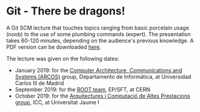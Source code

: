 # Git - There be dragons!
A Git SCM lecture that touches topics ranging from basic porcelain usage (noob) to the use of some plumbing commands (expert).
The presentation takes 60-120 minutes, depending on the audience's previous knowledge.
A PDF version can be downloaded [here](https://github.com/jalopezg-git/Git_There-Be-Dragons/raw/master/GitTalk.pdf).

The lecture was given on the following dates:
- January 2019: for the [Computer Architecture, Communications and Systems (ARCOS)](https://github.com/arcosuc3m) group, Departamento de Informática, at Universidad Carlos III de Madrid
- September 2019: for the [ROOT team](https://github.com/root-project), EP/SFT, at CERN
- October 2019: for the [Arquitectures i Computació de Altes Prestacions group](https://www.uji.es/serveis/ocit/base/grupsinvestigacio/detall?codi=201), ICC, at Universitat Jaume I
